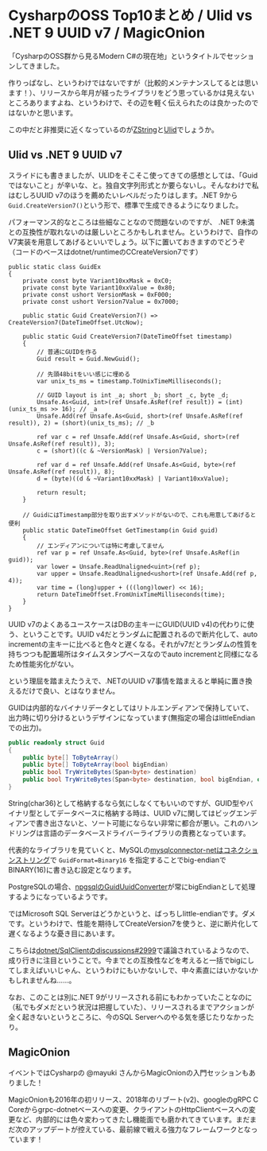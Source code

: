 # CysharpのOSS Top10まとめ / Ulid vs .NET 9 UUID v7 / MagicOnion

「CysharpのOSS群から見るModern C#の現在地」というタイトルでセッションしてきました。

<script defer class="speakerdeck-embed" data-id="73bfd578c3324a6e8ce74457445fe9c0" data-ratio="1.7777777777777777" src="//speakerdeck.com/assets/embed.js"></script>

作りっぱなし、というわけではないですが（比較的メンテナンスしてるとは思います！）、リリースから年月が経ったライブラリをどう思っているかは見えないところありますよね、というわけで、その辺を軽く伝えられたのは良かったのではないかと思います。

この中だと非推奨に近くなっているのが[ZString](https://github.com/Cysharp/ZString)と[Ulid](https://github.com/Cysharp/Ulid)でしょうか。

Ulid vs .NET 9 UUID v7
---
スライドにも書きましたが、ULIDをそこそこ使ってきての感想としては、「Guidではないこと」が辛いな、と。独自文字列形式とか要らないし。そんなわけで私はむしろUUID v7のほうを薦めたいレベルだったりはします。.NET 9から`Guid.CreateVersion7()`という形で、標準で生成できるようになりました。

パフォーマンス的なところは些細なことなので問題ないのですが、 .NET 9未満との互換性が取れないのは厳しいところかもしれません。というわけで、自作のV7実装を用意してあげるといいでしょう。以下に置いておきますのでどうぞ（コードのベースはdotnet/runtimeのCCreateVersion7です）

```Csharp
public static class GuidEx
{
    private const byte Variant10xxMask = 0xC0;
    private const byte Variant10xxValue = 0x80;
    private const ushort VersionMask = 0xF000;
    private const ushort Version7Value = 0x7000;

    public static Guid CreateVersion7() => CreateVersion7(DateTimeOffset.UtcNow);

    public static Guid CreateVersion7(DateTimeOffset timestamp)
    {
        // 普通にGUIDを作る
        Guid result = Guid.NewGuid();

        // 先頭48bitをいい感じに埋める
        var unix_ts_ms = timestamp.ToUnixTimeMilliseconds();

        // GUID layout is int _a; short _b; short _c, byte _d;
        Unsafe.As<Guid, int>(ref Unsafe.AsRef(ref result)) = (int)(unix_ts_ms >> 16); // _a
        Unsafe.Add(ref Unsafe.As<Guid, short>(ref Unsafe.AsRef(ref result)), 2) = (short)(unix_ts_ms); // _b

        ref var c = ref Unsafe.Add(ref Unsafe.As<Guid, short>(ref Unsafe.AsRef(ref result)), 3);
        c = (short)((c & ~VersionMask) | Version7Value);

        ref var d = ref Unsafe.Add(ref Unsafe.As<Guid, byte>(ref Unsafe.AsRef(ref result)), 8);
        d = (byte)((d & ~Variant10xxMask) | Variant10xxValue);

        return result;
    }

    // GuidにはTimestamp部分を取り出すメソッドがないので、これも用意してあげると便利
    public static DateTimeOffset GetTimestamp(in Guid guid)
    {
        // エンディアンについては特に考慮してません
        ref var p = ref Unsafe.As<Guid, byte>(ref Unsafe.AsRef(in guid));
        var lower = Unsafe.ReadUnaligned<uint>(ref p);
        var upper = Unsafe.ReadUnaligned<ushort>(ref Unsafe.Add(ref p, 4));
        var time = (long)upper + (((long)lower) << 16);
        return DateTimeOffset.FromUnixTimeMilliseconds(time);
    }
}
```

UUID v7のよくあるユースケースはDBの主キーにGUID(UUID v4)の代わりに使う、ということです。UUID v4だとランダムに配置されるので断片化して、auto incrementの主キーに比べると色々と遅くなる。それがv7だとランダムの性質を持ちつつも配置場所はタイムスタンプベースなのでauto incrementと同様になるため性能劣化がない。

という理屈を踏まえたうえで、.NETのUUID v7事情を踏まえると単純に置き換えるだけで良い、とはなりません。

GUIDは内部的なバイナリデータとしてはリトルエンディアンで保持していて、出力時に切り分けるというデザインになっています(無指定の場合はlittleEndianでの出力)。

```csharp
public readonly struct Guid
{
    public byte[] ToByteArray()
    public byte[] ToByteArray(bool bigEndian)
    public bool TryWriteBytes(Span<byte> destination)
    public bool TryWriteBytes(Span<byte> destination, bool bigEndian, out int bytesWritten)
}
```

String(char36)として格納するなら気にしなくてもいいのですが、GUID型やバイナリ型としてデータベースに格納する時は、UUID v7に関してはビッグエンディアンで書き出さないと、ソート可能にならない非常に都合が悪い。これのハンドリングは言語のデータベースドライバーライブラリの責務となっています。

代表的なライブラリを見ていくと、MySQLの[mysqlconnector-netはコネクションストリング](https://mysqlconnector.net/connection-options/)で `GuidFormat=Binary16` を指定することでbig-endianでBINARY(16)に書き込む設定となります。

PostgreSQLの場合、[npgsqlのGuidUuidConverter](https://github.com/npgsql/npgsql/blob/94de20fed2e7e64a1eb6f26c9fc044131a362958/src/Npgsql/Internal/Converters/Primitive/GuidUuidConverter.cs#L29)が常にbigEndianとして処理するようになっているようです。

ではMicrosoft SQL Serverはどうかというと、ばっちしlittle-endianです。ダメです。というわけで、性能を期待してCreateVersion7を使うと、逆に断片化して遅くなるような憂き目にあいます。

こちらは[dotnet/SqlClientのdiscussions#2999](https://github.com/dotnet/SqlClient/discussions/2999)で議論されているようなので、成り行きに注目ということで。今までとの互換性などを考えると一括でbigにしてしまえばいいじゃん、というわけにもいかないしで、中々素直にはいかないかもしれませんね……。

なお、このことは別に.NET 9がリリースされる前にもわかっていたことなのに（私でもダメだという状況は把握していた）、リリースされるまでアクションが全く起きないというところに、今のSQL Serverへのやる気を感じたりなかったり。

MagicOnion
---
イベントではCysharpの @mayuki さんからMagicOnionの入門セッションもありました！

<script defer class="speakerdeck-embed" data-id="d5b4ad47f5cd4e9f984022e64d623d51" data-ratio="1.7777777777777777" src="//speakerdeck.com/assets/embed.js"></script>

MagicOnionも2016年の初リリース、2018年のリブート(v2)、googleのgRPC C Coreからgrpc-dotnetベースへの変更、クライアントのHttpClientベースへの変更など、内部的には色々変わってきたし機能面でも磨かれてきています。まだまだ次のアップデートが控えている、最前線で戦える強力なフレームワークとなっています！